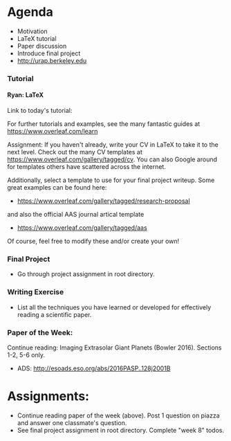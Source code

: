 
# Agenda
- Motivation
- LaTeX tutorial
- Paper discussion
- Introduce final project
- http://urap.berkeley.edu

### Tutorial
#### Ryan: LaTeX

Link to today's tutorial:


For further tutorials and examples, see the many fantastic guides at https://www.overleaf.com/learn

Assignment: If you haven't already, write your CV in LaTeX to take it to the next level. Check out
the many CV templates at https://www.overleaf.com/gallery/tagged/cv. You can also Google around for
templates others have scattered across the internet.

Additionally, select a template to use for your final project writeup. Some great examples can be
found here:

* https://www.overleaf.com/gallery/tagged/research-proposal
    
and also the official AAS journal artical template

* https://www.overleaf.com/gallery/tagged/aas

Of course, feel free to modify these and/or create your own!

### Final Project
* Go through project assignment in root directory.

### Writing Exercise
* List all the techniques you have learned or developed for effectively reading a scientific paper.

### Paper of the Week:
Continue reading: Imaging Extrasolar Giant Planets (Bowler 2016). Sections 1-2, 5-6 only.
 * ADS: http://esoads.eso.org/abs/2016PASP..128j2001B
 
# Assignments:
- Continue reading paper of the week (above). Post 1 question on piazza and answer one classmate's question.
- See final project assignment in root directory. Complete "week 8" todos.
